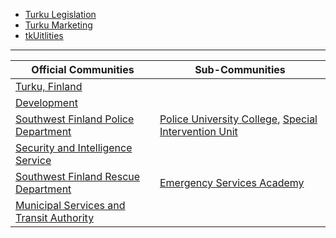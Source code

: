 * [Turku Legislation](https://github.com/tkufi/Turku-Legislation)
* [Turku Marketing](https://github.com/tkufi/Turku-Marketing)
* [tkUitlities](https://github.com/tkufi/tkUtilities)

---

| **Official Communities** | **Sub-Communities** |
|---|---|
| [Turku, Finland](https://www.roblox.com/communities/34326814/Turku-Finland) |
| [Development](https://www.roblox.com/communities/35171099/TKU-Development) |
| [Southwest Finland Police Department](https://www.roblox.com/communities/34903378/TKU-Southwest-Finland-Police-Department) | [Police University College](https://www.roblox.com/communities/34903350/TKU-Police-University-College), [Special Intervention Unit](https://www.roblox.com/communities/34903374/TKU-Police-Special-Intervention-Unit)
| [Security and Intelligence Service](https://www.roblox.com/communities/34327987/TKU-Finnish-Security-and-Intelligence-Service) |
| [Southwest Finland Rescue Department](https://www.roblox.com/communities/34327993/TKU-Southwest-Finland-Rescue-Department) | [Emergency Services Academy](https://www.roblox.com/communities/34903383/TKU-Emergency-Services-Academy)
| [Municipal Services and Transit Authority](https://www.roblox.com/communities/34328023/TKU-Municipal-Services-and-Transit-Authority) |
